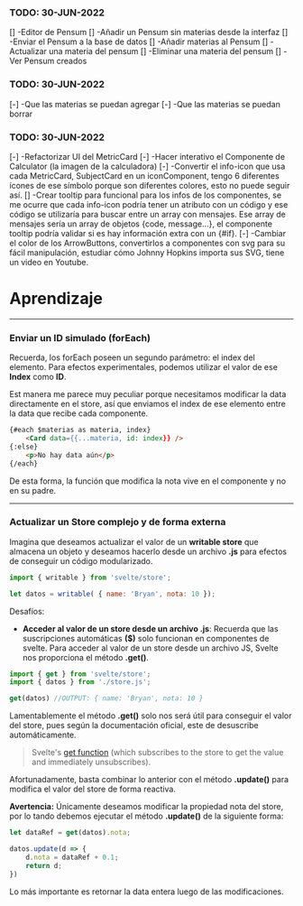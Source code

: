 ### TODO: 30-JUN-2022

[] -Editor de Pensum
[] -Añadir un Pensum sin materias desde la interfaz
[] -Enviar el Pensum a la base de datos
[] -Añadir materias al Pensum
[] -Actualizar una materia del pensum
[] -Eliminar una materia del pensum
[] -Ver Pensum creados



### TODO: 30-JUN-2022

[-] -Que las materias se puedan agregar
[-] -Que las materias se puedan borrar


### TODO: 30-JUN-2022

[-] -Refactorizar UI del MetricCard
[-] -Hacer interativo el Componente de Calculator (la imagen de la calculadora)
[-] -Convertir el info-icon que usa cada MetricCard, SubjectCard en un iconComponent,
		tengo 6 diferentes ícones de ese símbolo porque son diferentes colores, 
		esto no puede seguir así.
[] -Crear tooltip para funcional para los infos de los componentes, 
		se me ocurre que cada info-icon podría tener un atributo con un código y 
		ese código se utilizaría para buscar entre un array con mensajes. Ese array
		de mensajes sería un array de objetos {code, message...}, el componente tooltip
		podría validar si es hay información extra con un {#if}.
[-] -Cambiar el color de los ArrowButtons, convertirlos a componentes con svg para 
		su fácil manipulación, estudiar cómo Johnny Hopkins importa sus SVG, tiene un video
		en Youtube.











# Aprendizaje
---


### Enviar un ID simulado (forEach)

Recuerda, los forEach poseen un segundo parámetro: el index del elemento. Para efectos experimentales, podemos utilizar el valor de ese **Index** como **ID**.

Est manera me parece muy peculiar porque necesitamos modificar la data directamente en el store, así que enviamos el index de ese elemento entre la data que recibe cada componente.

```html
{#each $materias as materia, index}
	<Card data={{...materia, id: index}} />
{:else}
	<p>No hay data aún</p>
{/each}
```

De esta forma, la función que modifica la nota vive en el componente y no en su padre.

---

### Actualizar un Store complejo y de forma externa

Imagina que deseamos actualizar el valor de un **writable store** que almacena un objeto y deseamos hacerlo desde un archivo **.js** para efectos de conseguir un código modularizado.

```JavaScript
import { writable } from 'svelte/store';

let datos = writable( { name: 'Bryan', nota: 10 }); 
```

Desafíos:
- **Acceder al valor de un store desde un archivo .js**: Recuerda que las suscripciones automáticas **($)** solo funcionan en componentes de svelte. Para acceder al valor de un store desde un archivo JS, Svelte nos proporciona el método **.get()**.

```JavaScript
import { get } from 'svelte/store';
import { datos } from './store.js';

get(datos) //OUTPUT: { name: 'Bryan', nota: 10 }

```

Lamentablemente el método **.get()** solo nos será útil para conseguir el valor del store, pues según la documentación oficial, este de desuscribe automáticamente.

> Svelte's [get function](https://svelte.dev/docs#get) (which subscribes to the store to get the value and immediately unsubscribes).

Afortunadamente, basta combinar lo anterior con el método **.update()** para modifica el valor del store de forma reactiva. 

**Avertencia:** Únicamente deseamos modificar la propiedad nota del store, por lo tando debemos ejecutar el método **.update()** de la siguiente forma:

```JavaScript
let dataRef = get(datos).nota;

datos.update(d => {
	d.nota = dataRef + 0.1;
	return d;
})
```

Lo más importante es retornar la data entera luego de las modificaciones.
